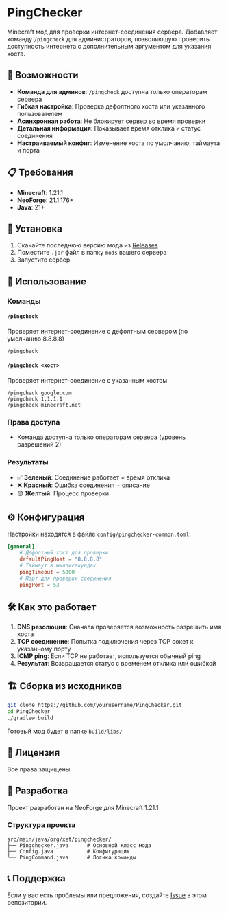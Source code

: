 # PingChecker

Minecraft мод для проверки интернет-соединения сервера. Добавляет команду `/pingcheck` для администраторов, позволяющую проверить доступность интернета с дополнительным аргументом для указания хоста.

## 🚀 Возможности

- **Команда для админов**: `/pingcheck` доступна только операторам сервера
- **Гибкая настройка**: Проверка дефолтного хоста или указанного пользователем
- **Асинхронная работа**: Не блокирует сервер во время проверки
- **Детальная информация**: Показывает время отклика и статус соединения
- **Настраиваемый конфиг**: Изменение хоста по умолчанию, таймаута и порта

## 📋 Требования

- **Minecraft**: 1.21.1
- **NeoForge**: 21.1.176+
- **Java**: 21+

## 🔧 Установка

1. Скачайте последнюю версию мода из [Releases](../../releases)
2. Поместите `.jar` файл в папку `mods` вашего сервера
3. Запустите сервер

## 📖 Использование

### Команды

#### `/pingcheck`
Проверяет интернет-соединение с дефолтным сервером (по умолчанию 8.8.8.8)

```
/pingcheck
```

#### `/pingcheck <хост>`
Проверяет интернет-соединение с указанным хостом

```
/pingcheck google.com
/pingcheck 1.1.1.1
/pingcheck minecraft.net
```

### Права доступа
- Команда доступна только операторам сервера (уровень разрешений 2)

### Результаты
- ✅ **Зеленый**: Соединение работает + время отклика
- ❌ **Красный**: Ошибка соединения + описание
- 🟡 **Желтый**: Процесс проверки

## ⚙️ Конфигурация

Настройки находятся в файле `config/pingchecker-common.toml`:

```toml
[general]
    # Дефолтный хост для проверки
    defaultPingHost = "8.8.8.8"
    # Таймаут в миллисекундах
    pingTimeout = 5000
    # Порт для проверки соединения
    pingPort = 53
```

## 🛠 Как это работает

1. **DNS резолюция**: Сначала проверяется возможность разрешить имя хоста
2. **TCP соединение**: Попытка подключения через TCP сокет к указанному порту
3. **ICMP ping**: Если TCP не работает, используется обычный ping
4. **Результат**: Возвращается статус с временем отклика или ошибкой

## 🏗 Сборка из исходников

```bash
git clone https://github.com/yourusername/PingChecker.git
cd PingChecker
./gradlew build
```

Готовый мод будет в папке `build/libs/`

## 📝 Лицензия

Все права защищены

## 🤝 Разработка

Проект разработан на NeoForge для Minecraft 1.21.1

### Структура проекта
```
src/main/java/org/xet/pingchecker/
├── Pingchecker.java      # Основной класс мода
├── Config.java           # Конфигурация
└── PingCommand.java      # Логика команды
```

## 📞 Поддержка

Если у вас есть проблемы или предложения, создайте [Issue](../../issues) в этом репозитории. 